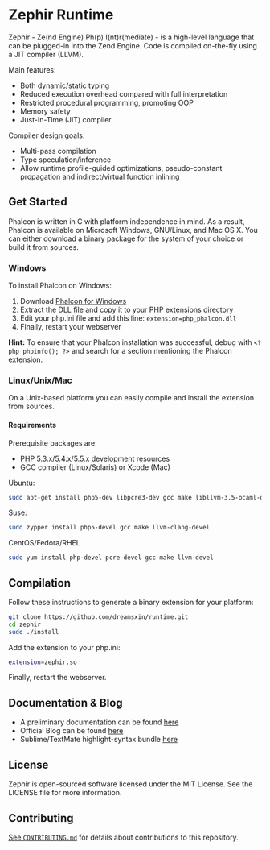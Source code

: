 Zephir Runtime
==============

Zephir - Ze(nd Engine) Ph(p) I(nt)r(mediate) - is a high-level language that can be plugged-in into the Zend Engine.
Code is compiled on-the-fly using a JIT compiler (LLVM).

Main features:

* Both dynamic/static typing
* Reduced execution overhead compared with full interpretation
* Restricted procedural programming, promoting OOP
* Memory safety
* Just-In-Time (JIT) compiler

Compiler design goals:

* Multi-pass compilation
* Type speculation/inference
* Allow runtime profile-guided optimizations, pseudo-constant propagation and indirect/virtual function inlining

Get Started
-----------

Phalcon is written in C with platform independence in mind. As a result, Phalcon is available on Microsoft Windows, GNU/Linux, and Mac OS X. You can either download a binary package for the system of your choice or build it from sources.

### Windows

To install Phalcon on Windows:

1. Download [Phalcon for Windows](http://phalconphp.com/en/download/windows)
2. Extract the DLL file and copy it to your PHP extensions directory
3. Edit your php.ini file and add this line: `extension=php_phalcon.dll`
4. Finally, restart your webserver

**Hint:** To ensure that your Phalcon installation was successful, debug with `<?php phpinfo(); ?>` and search for a section mentioning the Phalcon extension.

### Linux/Unix/Mac

On a Unix-based platform you can easily compile and install the extension from sources.

#### Requirements
Prerequisite packages are:

* PHP 5.3.x/5.4.x/5.5.x development resources
* GCC compiler (Linux/Solaris) or Xcode (Mac)

Ubuntu:

```bash
sudo apt-get install php5-dev libpcre3-dev gcc make libllvm-3.5-ocaml-dev
```

Suse:

```bash
sudo zypper install php5-devel gcc make llvm-clang-devel
```

CentOS/Fedora/RHEL

```bash
sudo yum install php-devel pcre-devel gcc make llvm-devel
```

Compilation
-----------

Follow these instructions to generate a binary extension for your platform:

```bash
git clone https://github.com/dreamsxin/runtime.git
cd zephir
sudo ./install
```

Add the extension to your php.ini:

```bash
extension=zephir.so
```

Finally, restart the webserver.

Documentation & Blog
--------------------
* A preliminary documentation can be found [here](http://zephir-lang.com/)
* Official Blog can be found [here](http://blog.zephir-lang.com/)
* Sublime/TextMate highlight-syntax bundle [here](http://github.com/phalcon/zephir-sublime)

License
-------
Zephir is open-sourced software licensed under the MIT License. See the LICENSE file for more information.

Contributing
------------
[See `CONTRIBUTING.md`](https://github.com/phalcon/zephir/blob/master/CONTRIBUTING.md) for details about contributions to this repository.
